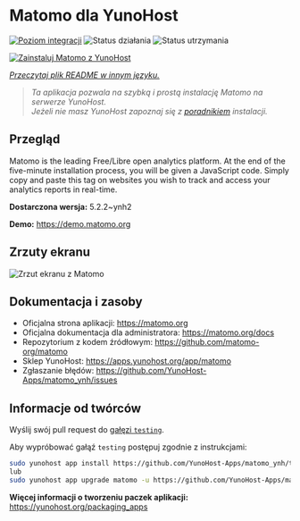 <!--
To README zostało automatycznie wygenerowane przez <https://github.com/YunoHost/apps/tree/master/tools/readme_generator>
Nie powinno być ono edytowane ręcznie.
-->

# Matomo dla YunoHost

[![Poziom integracji](https://apps.yunohost.org/badge/integration/matomo)](https://ci-apps.yunohost.org/ci/apps/matomo/)
![Status działania](https://apps.yunohost.org/badge/state/matomo)
![Status utrzymania](https://apps.yunohost.org/badge/maintained/matomo)

[![Zainstaluj Matomo z YunoHost](https://install-app.yunohost.org/install-with-yunohost.svg)](https://install-app.yunohost.org/?app=matomo)

*[Przeczytaj plik README w innym języku.](./ALL_README.md)*

> *Ta aplikacja pozwala na szybką i prostą instalację Matomo na serwerze YunoHost.*  
> *Jeżeli nie masz YunoHost zapoznaj się z [poradnikiem](https://yunohost.org/install) instalacji.*

## Przegląd

Matomo is the leading Free/Libre open analytics platform. At the end of the five-minute installation process, you will be given a JavaScript code. Simply copy and paste this tag on websites you wish to track and access your analytics reports in real-time.


**Dostarczona wersja:** 5.2.2~ynh2

**Demo:** <https://demo.matomo.org>

## Zrzuty ekranu

![Zrzut ekranu z Matomo](./doc/screenshots/screenshot.png)

## Dokumentacja i zasoby

- Oficjalna strona aplikacji: <https://matomo.org>
- Oficjalna dokumentacja dla administratora: <https://matomo.org/docs>
- Repozytorium z kodem źródłowym: <https://github.com/matomo-org/matomo>
- Sklep YunoHost: <https://apps.yunohost.org/app/matomo>
- Zgłaszanie błędów: <https://github.com/YunoHost-Apps/matomo_ynh/issues>

## Informacje od twórców

Wyślij swój pull request do [gałęzi `testing`](https://github.com/YunoHost-Apps/matomo_ynh/tree/testing).

Aby wypróbować gałąź `testing` postępuj zgodnie z instrukcjami:

```bash
sudo yunohost app install https://github.com/YunoHost-Apps/matomo_ynh/tree/testing --debug
lub
sudo yunohost app upgrade matomo -u https://github.com/YunoHost-Apps/matomo_ynh/tree/testing --debug
```

**Więcej informacji o tworzeniu paczek aplikacji:** <https://yunohost.org/packaging_apps>
